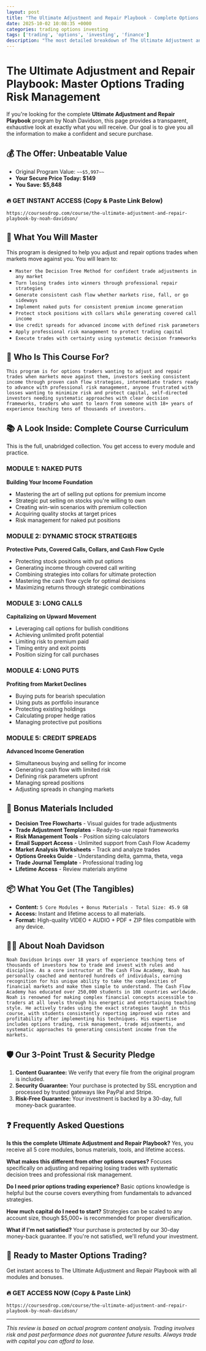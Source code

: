 ```yaml
---
layout: post
title: "The Ultimate Adjustment and Repair Playbook - Complete Options Trading Program & Content Breakdown (2025)"
date: 2025-10-02 10:08:35 +0000
categories: trading options investing
tags: ['trading', 'options', 'investing', 'finance']
description: "The most detailed breakdown of The Ultimate Adjustment and Repair Playbook by Noah Davidson. Learn to adjust losing trades, manage risk, and generate consistent cash flow with professional options strategies."
---
```



# The Ultimate Adjustment and Repair Playbook: Master Options Trading Risk Management

If you're looking for the complete **Ultimate Adjustment and Repair Playbook** program by Noah Davidson, this page provides a transparent, exhaustive look at exactly what you will receive. Our goal is to give you all the information to make a confident and secure purchase.

## 💰 The Offer: Unbeatable Value
- Original Program Value: `~~$5,997~~`
- **Your Secure Price Today: $149**
- **You Save: $5,848**

### 🔥 GET INSTANT ACCESS (Copy & Paste Link Below)
`https://coursesdrop.com/course/the-ultimate-adjustment-and-repair-playbook-by-noah-davidson/`

## 🚀 What You Will Master
This program is designed to help you adjust and repair options trades when markets move against you. You will learn to:
- `Master the Decision Tree Method for confident trade adjustments in any market`
- `Turn losing trades into winners through professional repair strategies`
- `Generate consistent cash flow whether markets rise, fall, or go sideways`
- `Implement naked puts for consistent premium income generation`
- `Protect stock positions with collars while generating covered call income`
- `Use credit spreads for advanced income with defined risk parameters`
- `Apply professional risk management to protect trading capital`
- `Execute trades with certainty using systematic decision frameworks`

## 🎯 Who Is This Course For?
`This program is for options traders wanting to adjust and repair trades when markets move against them, investors seeking consistent income through proven cash flow strategies, intermediate traders ready to advance with professional risk management, anyone frustrated with losses wanting to minimize risk and protect capital, self-directed investors needing systematic approaches with clear decision frameworks, traders who want to learn from someone with 18+ years of experience teaching tens of thousands of investors.`

## 📚 A Look Inside: Complete Course Curriculum
This is the full, unabridged collection. You get access to every module and practice.

### MODULE 1: NAKED PUTS
**Building Your Income Foundation**
- Mastering the art of selling put options for premium income
- Strategic put selling on stocks you're willing to own
- Creating win-win scenarios with premium collection
- Acquiring quality stocks at target prices
- Risk management for naked put positions

### MODULE 2: DYNAMIC STOCK STRATEGIES
**Protective Puts, Covered Calls, Collars, and Cash Flow Cycle**
- Protecting stock positions with put options
- Generating income through covered call writing
- Combining strategies into collars for ultimate protection
- Mastering the cash flow cycle for optimal decisions
- Maximizing returns through strategic combinations

### MODULE 3: LONG CALLS
**Capitalizing on Upward Movement**
- Leveraging call options for bullish conditions
- Achieving unlimited profit potential
- Limiting risk to premium paid
- Timing entry and exit points
- Position sizing for call purchases

### MODULE 4: LONG PUTS
**Profiting from Market Declines**
- Buying puts for bearish speculation
- Using puts as portfolio insurance
- Protecting existing holdings
- Calculating proper hedge ratios
- Managing protective put positions

### MODULE 5: CREDIT SPREADS
**Advanced Income Generation**
- Simultaneous buying and selling for income
- Generating cash flow with limited risk
- Defining risk parameters upfront
- Managing spread positions
- Adjusting spreads in changing markets

## 🎁 Bonus Materials Included
- **Decision Tree Flowcharts** - Visual guides for trade adjustments
- **Trade Adjustment Templates** - Ready-to-use repair frameworks
- **Risk Management Tools** - Position sizing calculators
- **Email Support Access** - Unlimited support from Cash Flow Academy
- **Market Analysis Worksheets** - Track and analyze trades
- **Options Greeks Guide** - Understanding delta, gamma, theta, vega
- **Trade Journal Template** - Professional trading log
- **Lifetime Access** - Review materials anytime

## 📦 What You Get (The Tangibles)
- **Content:** `5 Core Modules + Bonus Materials - Total Size: 45.9 GB`
- **Access:** Instant and lifetime access to all materials.
- **Format:** High-quality VIDEO + AUDIO + PDF + ZIP files compatible with any device.

## 👨‍🏫 About Noah Davidson
`Noah Davidson brings over 18 years of experience teaching tens of thousands of investors how to trade and invest with rules and discipline. As a core instructor at The Cash Flow Academy, Noah has personally coached and mentored hundreds of individuals, earning recognition for his unique ability to take the complexities of financial markets and make them simple to understand. The Cash Flow Academy has educated over 250,000 students in 108 countries worldwide. Noah is renowned for making complex financial concepts accessible to traders at all levels through his energetic and entertaining teaching style. He actively trades using the exact strategies taught in this course, with students consistently reporting improved win rates and profitability after implementing his techniques. His expertise includes options trading, risk management, trade adjustments, and systematic approaches to generating consistent income from the markets.`

## 🛡️ Our 3-Point Trust & Security Pledge
1. **Content Guarantee:** We verify that every file from the original program is included.
2. **Security Guarantee:** Your purchase is protected by SSL encryption and processed by trusted gateways like PayPal and Stripe.
3. **Risk-Free Guarantee:** Your investment is backed by a 30-day, full money-back guarantee.

## ❓ Frequently Asked Questions

**Is this the complete Ultimate Adjustment and Repair Playbook?**
Yes, you receive all 5 core modules, bonus materials, tools, and lifetime access.

**What makes this different from other options courses?**
Focuses specifically on adjusting and repairing losing trades with systematic decision trees and professional risk management.

**Do I need prior options trading experience?**
Basic options knowledge is helpful but the course covers everything from fundamentals to advanced strategies.

**How much capital do I need to start?**
Strategies can be scaled to any account size, though $5,000+ is recommended for proper diversification.

**What if I'm not satisfied?**
Your purchase is protected by our 30-day money-back guarantee. If you're not satisfied, we'll refund your investment.

## 🚀 Ready to Master Options Trading?
Get instant access to The Ultimate Adjustment and Repair Playbook with all modules and bonuses.

### 🔥 GET ACCESS NOW (Copy & Paste Link)
`https://coursesdrop.com/course/the-ultimate-adjustment-and-repair-playbook-by-noah-davidson/`

---

*This review is based on actual program content analysis. Trading involves risk and past performance does not guarantee future results. Always trade with capital you can afford to lose.*